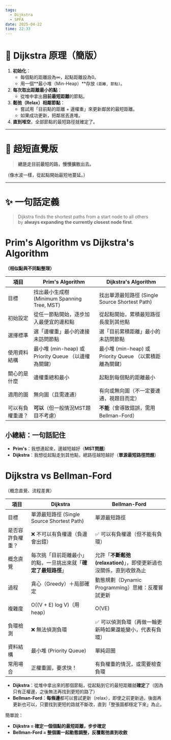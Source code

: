 ```yaml
---
tags:
  - Dijkstra
  - SPFA
date: 2025-04-22
time: 22:33
---
```

# 🚀 Dijkstra 原理（簡版）

1. **初始化**：
    - 每個點的距離設為∞，起點距離設為0。
    - 用一個**最小堆（Min-Heap）**存放 `(距離, 節點)`。
2. **每次取出距離最小的點**：
    - 從堆中拿出**目前最短距離**的節點。
3. **鬆弛（Relax）相鄰節點**：
    - 嘗試用「目前點的距離 + 邊權重」來更新鄰居的最短距離。
    - 如果成功更新，把鄰居丟進堆。
4. **直到堆空**，全部節點的最短路徑就確定了。
    
---
# 🧠 超短直覺版

> **總是走目前最短的路，慢慢擴散出去。**

（像水波一樣，從起點開始最短地蔓延。）

---

# ✨ 一句話定義

> Dijkstra finds the shortest paths from a start node to all others by **always expanding the currently closest node first**.


# Prim's Algorithm vs Dijkstra's Algorithm

**（相似點與不同點整理）**

| 項目       | Prim's Algorithm                         | Dijkstra's Algorithm                       |
| -------- | ---------------------------------------- | ------------------------------------------ |
| 目標       | 找出最小生成樹 (Minimum Spanning Tree, MST)     | 找出單源最短路徑 (Single Source Shortest Path)     |
| 初始設定     | 從任一節點開始，逐步加入最便宜的邊和點                      | 從起點開始，累積最短路徑長度到其他點                         |
| 選擇標準     | 選「邊權重」最小的連接未訪問節點                         | 選「目前累積距離」最小的未訪問節點                          |
| 使用資料結構   | 最小堆 (min-heap) 或 Priority Queue （以邊權為關鍵） | 最小堆 (min-heap) 或 Priority Queue （以累積距離為關鍵） |
| 關心的是什麼   | 邊權重總和最小                                  | 起點到每個點的距離最小                                |
| 適用的圖     | 無向圖（且需連通）                                | 有向或無向圖（不一定要連通，視題目而定）                       |
| 可以有負權重邊？ | **可以**（但一般情況MST題目不考慮）                    | **不能**（會導致錯誤，需用Bellman-Ford）               |
## 小總結：一句話記住
- **Prim's**：我想連起來，邊越短越好（**MST問題**）
- **Dijkstra**：我想從起點走到其他點，總路徑越短越好（**單源最短路徑問題**）


# Dijkstra vs Bellman-Ford

（概念直覺、流程差異）

|項目|Dijkstra|Bellman-Ford|
|---|---|---|
|目標|單源最短路徑 (Single Source Shortest Path)|單源最短路徑|
|是否容許負權重？|❌ 不可以有負權邊（負邊會出錯）|✅ 可以有負權邊（但不能有負環）|
|概念直覺|每次挑「目前距離最小」的點，一旦挑出來就「**確定了最短路徑**」|允許「**不斷鬆弛 (relaxation)**」，即使更新過也沒關係，直到收斂為止|
|過程|貪心（Greedy）＋局部確定|動態規劃（Dynamic Programming）思維：反覆嘗試更新|
|複雜度|O((V + E) log V)（用heap）|O(VE)|
|負環檢測|❌ 無法偵測負環|✅ 可以偵測負環（再做一輪更新時如果還能變小，代表有負環）|
|資料結構|最小堆 (Priority Queue)|單純迴圈|
|常用場合|正權重圖，要求快！|有負權重的情況，或需要檢查負環|
- **Dijkstra**：從堆中拿出來的那個節點，從起點到它的最短距離就**確定**了（因為只有正權邊，之後無法再找到更短的路了）
- **Bellman-Ford**：**每條邊**都可以嘗試更新（relax），即使之前更新過，後面再更新也可以，只要找到更短的路就不斷改，直到「整張圖都穩定下來」為止。

簡單說：
- **Dijkstra = 確定一個個點的最短距離，步步確定**
- **Bellman-Ford = 整個圖一起動態調整，反覆鬆弛直到收斂**